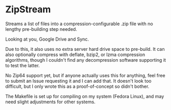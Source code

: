 # ZipStream
Streams a list of files into a compression-configurable .zip file with no lengthy pre-building step needed.

Looking at you, Google Drive and Sync.

Due to this, it also uses no extra server hard drive space to pre-build. It can also optionally compress with deflate, bzip2, or lzma compression algorithms, though I couldn't find any decompression software supporting it to test the latter.

No Zip64 support yet, but if anyone actually uses this for anything, feel free to submit an Issue requesting it and I can add that. It doesn't look too difficult, but I only wrote this as a proof-of-concept so didn't bother.

The Makefile is set up for compiling on my system (Fedora Linux), and may need slight adjustments for other systems.
